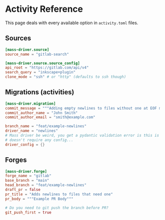# Activity Reference

This page deals with every available option in `activity.toml` files.

## Sources

```toml
[mass-driver.source]
source_name = "gitlab-search"

[mass-driver.source.source_config]
api_root = "https://gitlab.com/api/v4"
search_query = "inkscape+plugin"
clone_mode = "ssh" # or "http" (defaults to ssh though)
```

## Migrations (activities)

```toml
[mass-driver.migration]
commit_message = """Adding empty newlines to files without one at EOF marker."""
commit_author_name = "John Smith"
commit_author_email = "smith@example.com"

branch_name = "feat/example-newlines"
driver_name = "newlines"
# Mass driver be weird, you get a pydantic validation error is this is not here, even when it's empty and the driver
# doesn't require any config...
driver_config = {}
```

## Forges

```toml
[mass-driver.forge]
forge_name = "gitlab"
base_branch = "main"
head_branch = "feat/example-newlines"
draft_pr = false
pr_title = "Adds newlines to files that need one"
pr_body = """Example PR Body"""

# Do you need to git push the branch before PR?
git_push_first = true
```
